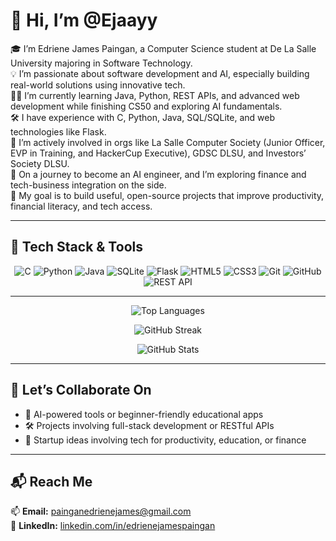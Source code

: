 # 👋 Hi, I’m @Ejaayy

🎓 I’m Edriene James Paingan, a Computer Science student at De La Salle University majoring in Software Technology.  
💡 I’m passionate about software development and AI, especially building real-world solutions using innovative tech.  
👨‍💻 I’m currently learning Java, Python, REST APIs, and advanced web development while finishing CS50 and exploring AI fundamentals.  
🛠️ I have experience with C, Python, Java, SQL/SQLite, and web technologies like Flask.  
🤝 I’m actively involved in orgs like La Salle Computer Society (Junior Officer, EVP in Training, and HackerCup Executive), GDSC DLSU, and Investors’ Society DLSU.  
🌱 On a journey to become an AI engineer, and I’m exploring finance and tech-business integration on the side.  
🎯 My goal is to build useful, open-source projects that improve productivity, financial literacy, and tech access.

---

## 🧠 Tech Stack & Tools

<p align="center">
  <img src="https://img.shields.io/badge/C-00599C?style=for-the-badge&logo=c&logoColor=white" alt="C"/>
  <img src="https://img.shields.io/badge/Python-3776AB?style=for-the-badge&logo=python&logoColor=white" alt="Python"/>
  <img src="https://img.shields.io/badge/Java-ED8B00?style=for-the-badge&logo=java&logoColor=white" alt="Java"/>
  <img src="https://img.shields.io/badge/SQLite-003B57?style=for-the-badge&logo=sqlite&logoColor=white" alt="SQLite"/>
  <img src="https://img.shields.io/badge/Flask-000000?style=for-the-badge&logo=flask&logoColor=white" alt="Flask"/>
  <img src="https://img.shields.io/badge/HTML5-E34F26?style=for-the-badge&logo=html5&logoColor=white" alt="HTML5"/>
  <img src="https://img.shields.io/badge/CSS3-1572B6?style=for-the-badge&logo=css3&logoColor=white" alt="CSS3"/>
  <img src="https://img.shields.io/badge/Git-F05032?style=for-the-badge&logo=git&logoColor=white" alt="Git"/>
  <img src="https://img.shields.io/badge/GitHub-181717?style=for-the-badge&logo=github&logoColor=white" alt="GitHub"/>
  <img src="https://img.shields.io/badge/REST%20API-000000?style=for-the-badge&logo=fastapi&logoColor=white" alt="REST API"/>
</p>

---

<div align="center">

  <!-- Top Languages -->
  ![Top Languages](https://github-readme-stats.vercel.app/api/top-langs/?username=Ejaayy&layout=compact&theme=tokyonight&hide_border=true&langs_count=6)
  
  <!-- GitHub Streak -->
  ![GitHub Streak](https://github-readme-streak-stats.herokuapp.com/?user=Ejaayy&theme=tokyonight&hide_border=true)

  <!-- GitHub Stats (Total Commits) -->
  ![GitHub Stats](https://github-readme-stats.vercel.app/api?username=Ejaayy&show_icons=true&theme=tokyonight&hide_border=true&include_all_commits=true)

</div>

---

## 🤝 Let’s Collaborate On

- 🧠 AI-powered tools or beginner-friendly educational apps  
- 🛠️ Projects involving full-stack development or RESTful APIs  
- 🚀 Startup ideas involving tech for productivity, education, or finance  

---

## 📬 Reach Me

📫 **Email:** painganedrienejames@gmail.com  
🔗 **LinkedIn:** [linkedin.com/in/edrienejamespaingan](https://www.linkedin.com/in/edrienejamespaingan)

<!---
Ejaayy/Ejaayy is a ✨ special ✨ repository because its `README.md` (this file) appears on your GitHub profile.
You can click the Preview link to take a look at your changes.
--->
